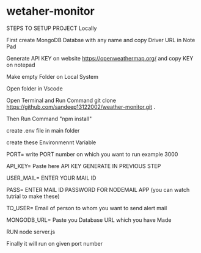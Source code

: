 # wetaher-monitor

STEPS TO SETUP PROJECT Locally

First create MongoDB Databse with any name and copy Driver URL in Note Pad

Generate API KEY on website https://openweathermap.org/ and copy KEY on notepad

Make empty Folder on Local System 

Open folder in Vscode

Open Terminal and Run Command git clone https://github.com/sandeep13122002/weather-monitor.git .

Then Run Command "npm install"

create .env file in main folder

create these Environmennt Variable

PORT= write PORT number on which you want to run example 3000

API_KEY= Paste here API KEY GENERATE IN PREVIOUS STEP

USER_MAIL= ENTER YOUR MAIL ID

PASS= ENTER MAIL ID PASSWORD FOR NODEMAIL APP (you can watch tutrial to make these)

TO_USER= Email of person to whom you want to send alert mail

MONGODB_URL= Paste you Database URL which you have Made

RUN node server.js

Finally it will run on given port number

